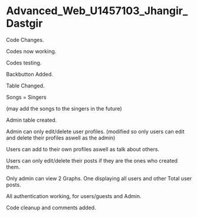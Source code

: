 # Advanced_Web_U1457103_Jhangir_Dastgir
Code Changes. 

Codes now working. 

Codes testing. 

Backbutton Added.

Table Changed. 

Songs = Singers

(may add the songs to the singers in the future)

Admin table created.

Admin can only edit/delete user profiles.
(modified so only users can edit and delete their profiles aswell as the admin)

Users can add to their own profiles aswell as talk about others. 

Users can only edit/delete their posts if they are the ones who created them. 

Only admin can view 2 Graphs. One displaying all users and other Total user posts.

All authentication working, for users/guests and Admin. 

Code cleanup and comments added. 
